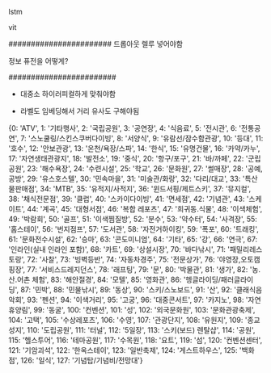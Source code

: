 lstm

vit

#######################
드롭아웃
렐루 넣어야함

정보 퓨전을 어떻게?

########################
- 대중소 하이러피컬하게 맞춰야함
  
- 라벨도 임베딩해서 거리 유사도 구해야됨








{0: 'ATV',
 1: '기타행사',
 2: '국립공원',
 3: '공연장',
 4: '식음료',
 5: '전시관',
 6: '전통공연',
 7: '스노쿨링/스킨스쿠버다이빙',
 8: '서양식',
 9: '유람선/잠수함관광',
 10: '등대',
 11: '호수',
 12: '안보관광',
 13: '온천/욕장/스파',
 14: '한식',
 15: '유명건물',
 16: '카약/카누',
 17: '자연생태관광지',
 18: '발전소',
 19: '중식',
 20: '항구/포구',
 21: '바/까페',
 22: '군립공원',
 23: '해수욕장',
 24: '수련시설',
 25: '학교',
 26: '문화원',
 27: '썰매장',
 28: '공예,공방',
 29: '유스호스텔',
 30: '민속마을',
 31: '미술관/화랑',
 32: '다리/대교',
 33: '특산물판매점',
 34: 'MTB',
 35: '유적지/사적지',
 36: '윈드서핑/제트스키',
 37: '뮤지컬',
 38: '채식전문점',
 39: '클럽',
 40: '스카이다이빙',
 41: '면세점',
 42: '기념관',
 43: '스케이트',
 44: '계곡',
 45: '대형서점',
 46: '복합 레포츠',
 47: '희귀동.식물',
 48: '이색체험',
 49: '박람회',
 50: '골프',
 51: '이색찜질방',
 52: '분수',
 53: '약수터',
 54: '사격장',
 55: '홈스테이',
 56: '번지점프',
 57: '도서관',
 58: '자전거하이킹',
 59: '폭포',
 60: '트래킹',
 61: '문화전수시설',
 62: '승마',
 63: '콘도미니엄',
 64: '기타',
 65: '강',
 66: '연극',
 67: '인라인(실내 인라인 포함)',
 68: '카트',
 69: '상설시장',
 70: '바다낚시',
 71: '패밀리레스토랑',
 72: '사찰',
 73: '빙벽등반',
 74: '자동차경주',
 75: '전문상가',
 76: '야영장,오토캠핑장',
 77: '서비스드레지던스',
 78: '래프팅',
 79: '문',
 80: '박물관',
 81: '생가',
 82: '농.산.어촌 체험',
 83: '해안절경',
 84: '모텔',
 85: '영화관',
 86: '헹글라이딩/패러글라이딩',
 87: '민박',
 88: '민물낚시',
 89: '동상',
 90: '스키/스노보드',
 91: '산',
 92: '클래식음악회',
 93: '펜션',
 94: '이색거리',
 95: '고궁',
 96: '대중콘서트',
 97: '카지노',
 98: '자연휴양림',
 99: '동굴',
 100: '컨벤션',
 101: '성',
 102: '외국문화원',
 103: '문화관광축제',
 104: '고택',
 105: '수상레포츠',
 106: '수영',
 107: '관광단지',
 108: '유원지',
 109: '종교성지',
 110: '도립공원',
 111: '터널',
 112: '5일장',
 113: '스키(보드) 렌탈샵',
 114: '공원',
 115: '헬스투어',
 116: '테마공원',
 117: '수목원',
 118: '요트',
 119: '섬',
 120: '컨벤션센터',
 121: '기암괴석',
 122: '한옥스테이',
 123: '일반축제',
 124: '게스트하우스',
 125: '백화점',
 126: '일식',
 127: '기념탑/기념비/전망대'}